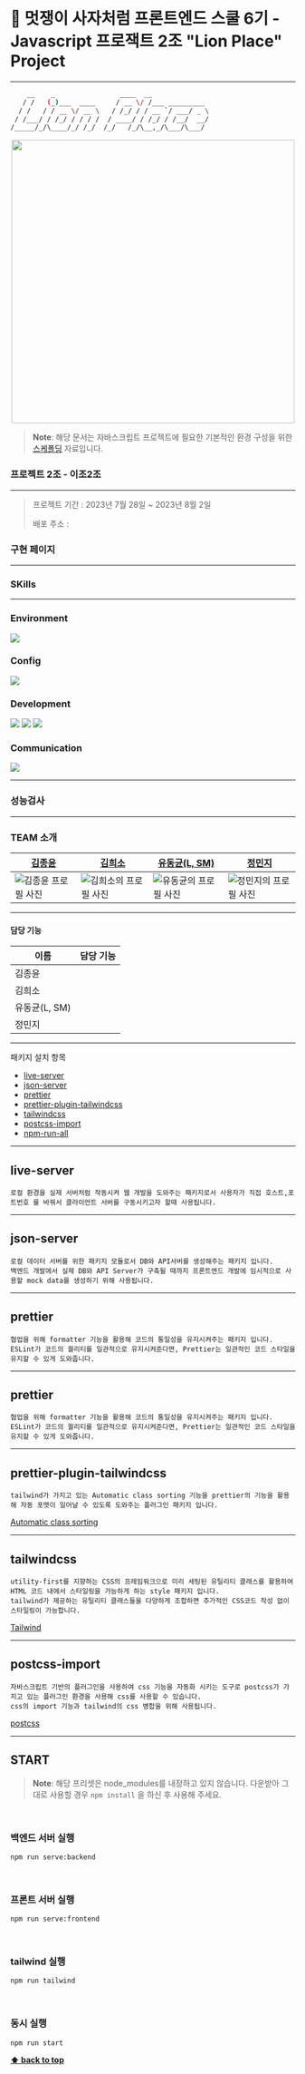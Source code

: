 # 🦁 멋쟁이 사자처럼 프론트엔드 스쿨 6기 - Javascript 프로잭트 2조 "Lion Place" Project

---

```bash
    __    _                ____  __
   / /   (_)___  ____     / __ \/ /___ _________
  / /   / / __ \/ __ \   / /_/ / / __ `/ ___/ _ \
 / /___/ / /_/ / / / /  / ____/ / /_/ / /__/  __/
/_____/_/\____/_/ /_/  /_/   /_/\__,_/\___/\___/
```

<p align="center" backgroundColor = "black">
<img src = "https://github.com/LionPlace/JS-LionPlace/assets/130979302/01c8c46f-bd63-4490-81e3-169a578608da"  width="500px">
<p>

> **Note**: 해당 문서는 자바스크립트 프로젝트에 필요한 기본적인 환경 구성을 위한 [스케폴딩](https://www.wisewiredbooks.com/term-dict/common/scaffolding.html) 자료입니다.

### 프로젝트 2조 - 이조2조

---

> 프로젝트 기간 : 2023년 7월 28일 ~ 2023년 8월 2일
>
> 배포 주소 :

### 구현 페이지

---

### SKills

---

### **Environment**

<img src="https://img.shields.io/badge/Github-181717?style=for-the-badge&logo=Github&logoColor=white">

### **Config**

<img src="https://img.shields.io/badge/npm-CB3837?style=for-the-badge&logo=NPM&logoColor=white">

### **Development**

<img src="https://img.shields.io/badge/Html-E34F26?style=for-the-badge&logo=Html5&logoColor=white"> <img src="https://img.shields.io/badge/TailWind-06B6D4?style=for-the-badge&logo=tailwind CSS&logoColor=white"> <img src="https://img.shields.io/badge/JavaScript-F7DF1E?style=for-the-badge&logo=JavaScript&logoColor=white">

### **Communication**

<img src="https://img.shields.io/badge/discord-5865F2?style=for-the-badge&logo=Discord&logoColor=white">

---

### 성능검사

---

### TEAM 소개

| [김종윤](https://github.com/whddbsl)                                                 | [김희소](https://github.com/h2s0)                                                                                      | [유동균(L, SM)](https://github.com/ryudg)                                       | [정민지](https://github.com/miinje)                                             |
| ------------------------------------------------------------------------------------ | ---------------------------------------------------------------------------------------------------------------------- | ------------------------------------------------------------------------------- | ------------------------------------------------------------------------------- |
| ![김종윤 프로필 사진](https://www.emojiall.com/images/120/microsoft-teams/1f600.png) | ![김희소의 프로필 사진](https://www.emojiall.com/images/animations/joypixels/128px/beaming_face_with_smiling_eyes.gif) | ![유동균의 프로필 사진](https://www.emojiall.com/images/120/telegram/1f603.gif) | ![정민지의 프로필 사진](https://www.emojiall.com/images/120/telegram/1f604.gif) |

---

#### 담당 기능

| 이름          | 담당 기능 |
| ------------- | --------- |
| 김종윤        |           |
| 김희소        |           |
| 유동균(L, SM) |           |
| 정민지        |           |

---

패키지 설치 항목

- [live-server](https://www.npmjs.com/package/live-server)
- [json-server](https://www.npmjs.com/package/json-server)
- [prettier](https://www.npmjs.com/package/prettier)
- [prettier-plugin-tailwindcss](https://www.npmjs.com/package/prettier-plugin-tailwindcss)
- [tailwindcss](https://www.npmjs.com/package/tailwindcss)
- [postcss-import](https://www.npmjs.com/package/postcss-import)
- [npm-run-all](https://www.npmjs.com/package/npm-run-all)

---

## live-server

```
로컬 환경을 실제 서버처럼 작동시켜 웹 개발을 도와주는 패키지로서 사용자가 직접 호스트,포트번호 를 바꿔서 클라이언트 서버를 구동시키고자 할때 사용됩니다.

```

---

## json-server

```
로컬 데이터 서버를 위한 패키지 모듈로서 DB와 API서버를 생성해주는 패키지 입니다.
백엔드 개발에서 실제 DB와 API Server가 구축될 때까지 프론트엔드 개발에 임시적으로 사용할 mock data를 생성하기 위해 사용됩니다.

```

---

## prettier

```
협업을 위해 formatter 기능을 활용해 코드의 통일성을 유지시켜주는 패키지 입니다.
ESLint가 코드의 퀄리티를 일관적으로 유지시켜준다면, Prettier는 일관적인 코드 스타일을 유지할 수 있게 도와줍니다.

```

---

## prettier

```
협업을 위해 formatter 기능을 활용해 코드의 통일성을 유지시켜주는 패키지 입니다.
ESLint가 코드의 퀄리티를 일관적으로 유지시켜준다면, Prettier는 일관적인 코드 스타일을 유지할 수 있게 도와줍니다.

```

---

## prettier-plugin-tailwindcss

```
tailwind가 가지고 있는 Automatic class sorting 기능을 prettier의 기능을 활용해 자동 포멧이 일어날 수 있도록 도와주는 플러그인 패키지 입니다.

```

[Automatic class sorting](https://tailwindcss.com/blog/automatic-class-sorting-with-prettier)

---

## tailwindcss

```
utility-first를 지향하는 CSS의 프레임워크으로 미리 세팅된 유틸리티 클래스를 활용하여 HTML 코드 내에서 스타일링을 가능하게 하는 style 패키지 입니다.
tailwind가 제공하는 유틸리티 클래스들을 다양하게 조합하면 추가적인 CSS코드 작성 없이 스타일링이 가능합니다.

```

[Tailwind](https://tailwindcss.com/)

---

## postcss-import

```
자바스크립트 기반의 플러그인을 사용하여 css 기능을 자동화 시키는 도구로 postcss가 가지고 있는 플러그인 환경을 사용해 css를 사용할 수 있습니다.
css의 import 기능과 tailwind의 css 병합을 위해 사용됩니다.

```

[postcss](https://postcss.org/)

---

## START

> **Note**: 해당 프리셋은 node_modules를 내장하고 있지 않습니다. 다운받아 그대로 사용할 경우 `npm install` 을 하신 후 사용해 주세요.

<br/>

### 백엔드 서버 실행

```bash
npm run serve:backend
```

<br/>

### 프론트 서버 실행

```bash
npm run serve:frontend
```

<br/>

### tailwind 실행

```bash
npm run tailwind
```

<br/>

### 동시 실행

```bash
npm run start
```

**[⬆ back to top](#JavaScript-Project-Scaffolding)**
